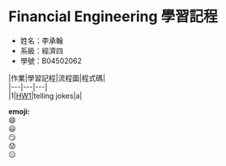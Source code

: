 # Financial Engineering 學習記程
* 姓名：李承翰  
* 系級：經濟四  
* 學號：B04502062  

|作業|學習記程|流程圖|程式碼|  
|---|---|---|  
|1|[HW1](https://github.com/PrinceJonathan/Financial_Engineering/tree/master/HW1)|telling jokes|a|

**emoji:**  
:smile:  
:smiley:  
:smirk:  
:worried:  
:expressionless:  
